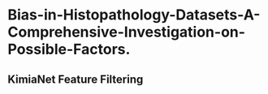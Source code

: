 # Bias-in-Histopathology-Datasets-A-Comprehensive-Investigation-on-Possible-Factors.

## KimiaNet Feature Filtering
